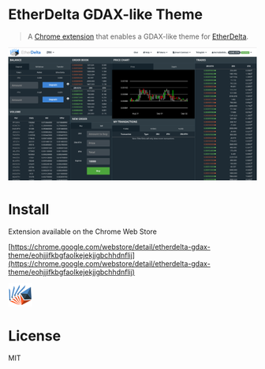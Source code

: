 # EtherDelta GDAX-like Theme

> A [Chrome extension](https://chrome.google.com/webstore/detail/etherdelta-gdax-theme/eohjjifkbgfaolkejekjjgbchhdnflij) that enables a GDAX-like theme for [EtherDelta](https://etherdelta.github.io).

<img src="./screenshot.png" width="800" />

# Install

Extension available on the Chrome Web Store

[https://chrome.google.com/webstore/detail/etherdelta-gdax-theme/eohjjifkbgfaolkejekjjgbchhdnflij](https://chrome.google.com/webstore/detail/etherdelta-gdax-theme/eohjjifkbgfaolkejekjjgbchhdnflij)

<img src="./extension/icon48.png" width="48" />

# License

MIT
